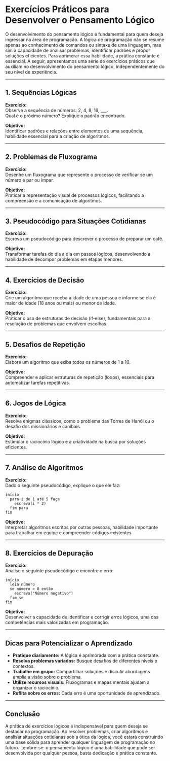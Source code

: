 
# Exercícios Práticos para Desenvolver o Pensamento Lógico

O desenvolvimento do pensamento lógico é fundamental para quem deseja ingressar na área de programação. A lógica de programação não se resume apenas ao conhecimento de comandos ou sintaxe de uma linguagem, mas sim à capacidade de analisar problemas, identificar padrões e propor soluções eficientes. Para aprimorar essa habilidade, a prática constante é essencial. A seguir, apresentamos uma série de exercícios práticos que auxiliam no desenvolvimento do pensamento lógico, independentemente do seu nível de experiência.

---

## 1. Sequências Lógicas

**Exercício:**  
Observe a sequência de números: 2, 4, 8, 16, ___.  
Qual é o próximo número? Explique o padrão encontrado.

**Objetivo:**  
Identificar padrões e relações entre elementos de uma sequência, habilidade essencial para a criação de algoritmos.

---

## 2. Problemas de Fluxograma

**Exercício:**  
Desenhe um fluxograma que represente o processo de verificar se um número é par ou ímpar.

**Objetivo:**  
Praticar a representação visual de processos lógicos, facilitando a compreensão e a comunicação de algoritmos.

---

## 3. Pseudocódigo para Situações Cotidianas

**Exercício:**  
Escreva um pseudocódigo para descrever o processo de preparar um café.

**Objetivo:**  
Transformar tarefas do dia a dia em passos lógicos, desenvolvendo a habilidade de decompor problemas em etapas menores.

---

## 4. Exercícios de Decisão

**Exercício:**  
Crie um algoritmo que receba a idade de uma pessoa e informe se ela é maior de idade (18 anos ou mais) ou menor de idade.

**Objetivo:**  
Praticar o uso de estruturas de decisão (if-else), fundamentais para a resolução de problemas que envolvem escolhas.

---

## 5. Desafios de Repetição

**Exercício:**  
Elabore um algoritmo que exiba todos os números de 1 a 10.

**Objetivo:**  
Compreender e aplicar estruturas de repetição (loops), essenciais para automatizar tarefas repetitivas.

---

## 6. Jogos de Lógica

**Exercício:**  
Resolva enigmas clássicos, como o problema das Torres de Hanói ou o desafio dos missionários e canibais.

**Objetivo:**  
Estimular o raciocínio lógico e a criatividade na busca por soluções eficientes.

---

## 7. Análise de Algoritmos

**Exercício:**  
Dado o seguinte pseudocódigo, explique o que ele faz:

```
início
  para i de 1 até 5 faça
    escreva(i * 2)
  fim para
fim
```

**Objetivo:**  
Interpretar algoritmos escritos por outras pessoas, habilidade importante para trabalhar em equipe e compreender códigos existentes.

---

## 8. Exercícios de Depuração

**Exercício:**  
Analise o seguinte pseudocódigo e encontre o erro:

```
início
  leia número
  se número > 0 então
    escreva("Número negativo")
  fim se
fim
```

**Objetivo:**  
Desenvolver a capacidade de identificar e corrigir erros lógicos, uma das competências mais valorizadas em programação.

---

## Dicas para Potencializar o Aprendizado

- **Pratique diariamente:** A lógica é aprimorada com a prática constante.
- **Resolva problemas variados:** Busque desafios de diferentes níveis e contextos.
- **Trabalhe em grupo:** Compartilhar soluções e discutir abordagens amplia a visão sobre o problema.
- **Utilize recursos visuais:** Fluxogramas e mapas mentais ajudam a organizar o raciocínio.
- **Reflita sobre os erros:** Cada erro é uma oportunidade de aprendizado.

---

## Conclusão

A prática de exercícios lógicos é indispensável para quem deseja se destacar na programação. Ao resolver problemas, criar algoritmos e analisar situações cotidianas sob a ótica da lógica, você estará construindo uma base sólida para aprender qualquer linguagem de programação no futuro. Lembre-se: o pensamento lógico é uma habilidade que pode ser desenvolvida por qualquer pessoa, basta dedicação e prática constante.
```
